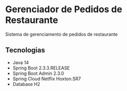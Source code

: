 # Gerenciador de Pedidos de Restaurante

Sistema de gerenciamento de pedidos de restaurante

## Tecnologias

- Java 14
- Spring Boot 2.3.3.RELEASE
- Spring Boot Admin 2.3.0
- Spring Cloud Netflix Hoxton.SR7
- Database H2